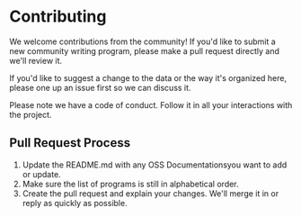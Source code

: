 # Contributing

We welcome contributions from the community! If you'd like to submit a new community writing program,
please make a pull request directly and we'll review it.

If you'd like to suggest a change to the data or the way it's organized here, please one up an issue
first so we can discuss it.

Please note we have a code of conduct. Follow it in all your interactions with the project.

## Pull Request Process

1. Update the README.md with any OSS Documentationsyou want to add or update.
2. Make sure the list of programs is still in alphabetical order.
3. Create the pull request and explain your changes. We'll merge it in or reply as quickly as possible.